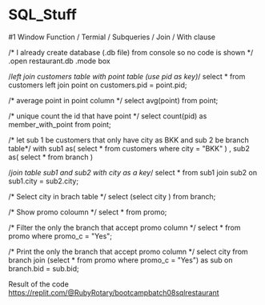 # SQL_Stuff

#1 Window Function / Termial / Subqueries / Join / With clause

/* I already create database (.db file) from console so no code is shown */
.open restaurant.db
.mode box
  
/*left join customers table with point table (use pid as key)*/
select * from customers
  left join point
    on customers.pid = point.pid;

/* average point in point column */
select avg(point) from point;

/* unique count the id that have point */
select count(pid) as member_with_point from point;

/* let sub 1 be customers that only have city as BKK and sub 2 be branch table*/
with sub1 as(
  select * from customers where city = "BKK"
)
, sub2 as(
  select * from branch
)
  
/*join table sub1 and sub2 with city as a key*/
select * 
  from sub1 
  join sub2 
    on sub1.city = sub2.city;

/* Select city in brach table */
select 
  (select city ) from branch;

/* Show promo coloumn */
select * from promo;

/* Filter the only the branch that accept promo column */
select * from promo where promo_c = "Yes";

/* Print the only the branch that accept promo column */
select city from branch join (select * from promo where promo_c = "Yes") as sub on branch.bid = sub.bid;

Result of the code
https://replit.com/@RubyRotary/bootcampbatch08sqlrestaurant
